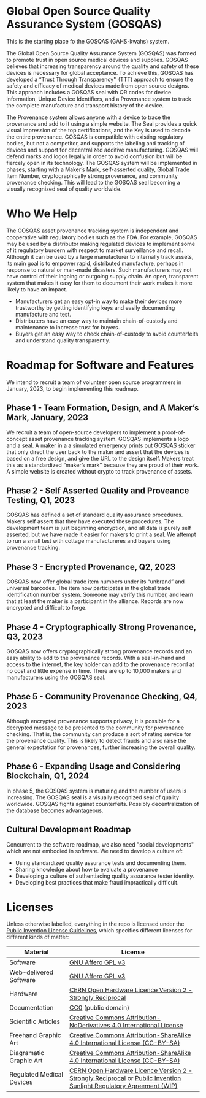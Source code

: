 # Global Open Source Quality Assurance System (GOSQAS)

This is the starting place fo the GOSQAS (GAHS-kwahs) system.

The Global Open Source Quality Assurance System (GOSQAS) was formed to promote trust in open source medical devices and supplies. GOSQAS believes that increasing transparency around the quality and safety of these devices is necessary for global acceptance. To achieve this, GOSQAS has developed a “Trust Through Transparency'' (TTT) approach to ensure the safety and efficacy of medical devices made from open source designs. This approach includes a GOSQAS seal with QR codes for device information, Unique Device Identifiers, and a Provenance system to track the complete manufacture and transport history of the device.
 
The Provenance system allows anyone with a device to trace the provenance and add to it using a simple website. The Seal provides a quick visual impression of the top certifications, and the Key is used to decode the entire provenance. GOSQAS is compatible with existing regulatory bodies, but not a competitor, and supports the labeling and tracking of devices and support for decentralized additive manufacturing. GOSQAS will defend marks and logos legally in order to avoid confusion but will be fiercely open in its technology. The GOSQAS system will be implemented in phases, starting with a Maker’s Mark, self-asserted quality, Global Trade Item Number, cryptographically strong provenance, and community provenance checking. This will lead to the GOSQAS seal becoming a visually recognized seal of quality worldwide.

# Who We Help

The GOSQAS asset provenance tracking system is independent and cooperative with regulatory bodies such as the FDA. For example, GOSQAS may be used by a distributor making regulated devices to implement some of it regulatory burdern with respect to market surveillance and recall. 
Although it can be used by a large manufacturer to internally track assets, its main goal is to empower rapid, distributed manufacture, 
perhaps in response to natural or man-made disasters. Such manufacturers may not have control of their ingoing or outgoing supply chain.
An open, transparent system that makes it easy for them to document their work makes it more likely to have an impact.

* Manufacturers get an easy opt-in way to make their devices more trustworthy by getting identifying keys and easily documenting manufacture and test.
* Distributers have an easy way to maintain chain-of-custody and maintenance to increase trust for buyers.
* Buyers get an easy way to check chain-of-custody to avoid counterfeits and understand quality transparently.



# Roadmap for Software and Features

We intend to recruit a team of volunteer open source programmers in January, 2023, to begin implementing this roadmap.

## Phase 1 - Team Formation, Design, and A Maker’s Mark, January, 2023
We recruit a team of open-source developers to implement a proof-of-concept asset provenance tracking system. 
GOSQAS implements a logo and a seal.
A maker in a a simulated emergency prints out GOSQAS sticker that only direct the user back to the maker and assert that the devices is based on a free design, and give the URL to the design itself. 
Makers treat this as a standardized “maker’s mark” because they are proud of their work. A simple website is created without crypto to track provenance of assets.

## Phase 2 - Self Asserted Quality and Proveance Testing, Q1, 2023
GOSQAS has defined a set of standard quality assurance procedures. Makers self assert that they have executed these procedures.
The development team is just beginning encryption, and all data is purely self asserted, 
but we have made it easier for makers to print a seal. We attempt to run a small test with cottage manufactureres and buyers using provenance tracking.

## Phase 3 - Encrypted Provenance, Q2, 2023
GOSQAS now offer global trade item numbers under its “unbrand” and universal barcodes. The item now participates in the global trade identification number system. Someone may verify this number, and learn that at least the maker is a participant in the alliance. Records are now encrypted and difficult to 
forge.

## Phase 4 - Cryptographically Strong Provenance, Q3, 2023
GOSQAS now offers cryptographically strong provenance records and an easy ability to add to the provenance records. With a seal-in-hand and access to the internet, the key holder can add to the provenance record at no cost and little expense in time. There are up to 10,000 makers and manufacturers using the GOSQAS seal.

## Phase 5 - Community Provenance Checking, Q4, 2023
Although encrypted provenance supports privacy, it is possible for a decrypted message to be presented to the community for provenance checking. That is, the community can produce a sort of rating service for the provenance quality. This is likely to detect frauds and also raise the general expectation for provenances, further increasing the overall quality.

## Phase 6 - Expanding Usage and Considering Blockchain, Q1, 2024
In phase 5, the GOSQAS system is maturing and the number of users is increasing. The GOSQAS seal is a visually recognized seal of quality worldwide. GOSQAS fights against counterfeits. Possibly decentralization of the database becomes advantageous.

## Cultural Development Roadmap

Concurrent to the software roadmap, we also need "social developments" which are not embodied in software. We need to develop a culture of:
* Using standardized quality assurance tests and documenting them.
* Sharing knowledge about how to evaluate a provenance
* Developing a culture of authentiacing quality assurance tester identity.
* Developing best practices that make fraud impractically difficult.

# Licenses

Unless otherwise labelled, everything in the repo is licensed under the [Public Invention License Guidelines](https://github.com/PubInv/PubInv-License-Guidelines), which specifies different licenses for different kinds of matter:

Material | License
------------ | -------------
Software | [GNU Affero GPL v3](https://www.gnu.org/licenses/agpl-3.0.en.html)
Web-delivered Software | [GNU Affero GPL v3](https://www.gnu.org/licenses/agpl-3.0.en.html)
Hardware | [CERN Open Hardware Licence Version 2 - Strongly Reciprocal](https://ohwr.org/cern_ohl_s_v2.txt)
Documentation | [CC0](https://creativecommons.org/publicdomain/zero/1.0/) (public domain) 
Scientific Articles | [Creative Commons Attribution-NoDerivatives 4.0 International License](https://creativecommons.org/licenses/by-nd/4.0/)
Freehand Graphic Art | [Creative Commons Attribution-ShareAlike 4.0 International License (CC-BY-SA)](https://creativecommons.org/licenses/by-sa/4.0/)
Diagramatic Graphic Art | [Creative Commons Attribution-ShareAlike 4.0 International License (CC-BY-SA)](https://creativecommons.org/licenses/by-sa/4.0/)
Regulated Medical Devices | [CERN Open Hardware Licence Version 2 - Strongly Reciprocal](https://ohwr.org/cern_ohl_s_v2.txt) or [Public Invention Sunlight Regulatory Agreement (WIP)](https://github.com/PubInv/RegulatorySunlight)

